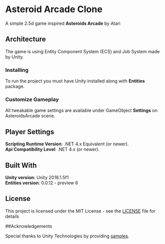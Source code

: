 # Asteroid Arcade Clone

A simple 2.5d game inspired <b>Asteroids Arcade</b> by Atari

## Architecture

The game is using Entity Component System (ECS) and Job System made by Unity.

### Installing

To run the project you must have Unity installed  along with **Entities** package.

### Customize Gameplay

All tweakable game settings are available under GameObject **Settings** on AsteroidsArcade scene.

## Player Settings

**Scripting Runtime Version**: .NET 4.x Equivalent (or newer).\
**Api Compatibility Level**: .NET 4.x (or newer).

## Built With

**Unity version**: Unity 2018.1.5f1\
**Entities version**: 0.0.12 - preview 6

## License

This project is licensed under the MIT License - see the [LICENSE](LICENSE.md) file for details 

##Acknowledgements

Special thanks to Unity Technologies by providing [samples](https://github.com/Unity-Technologies/EntityComponentSystemSamples).